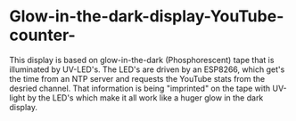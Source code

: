 # Glow-in-the-dark-display-YouTube-counter-
This display is based on glow-in-the-dark (Phosphorescent) tape that is illuminated by UV-LED's. The LED's are driven by an ESP8266, which get's the time from an NTP server and requests the YouTube stats from the desried channel. That information is being "imprinted" on the tape with UV-light by the LED's which make it all work like a huger glow in the dark display.
